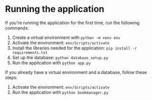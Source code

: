 # Running the application

If you're running the application for the first time, run the following commands:

1. Create a virtual environment with `python -m venv env`
2. Activate the environment: `env/Scripts/activate`
3. Install the libraries needed for the application: `pip install -r requirements.txt`
4. Set up the database: `python database_setup.py`
5. Run the application with `python app.py`

If you already have a virtual environment and a database, follow these steps:

1. Activate the environment: `env/Scripts/activate`
2. Run the application with `python bookmanager.py`